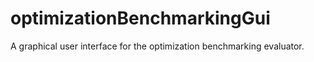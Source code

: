 # optimizationBenchmarkingGui
A graphical user interface for the optimization benchmarking evaluator.
